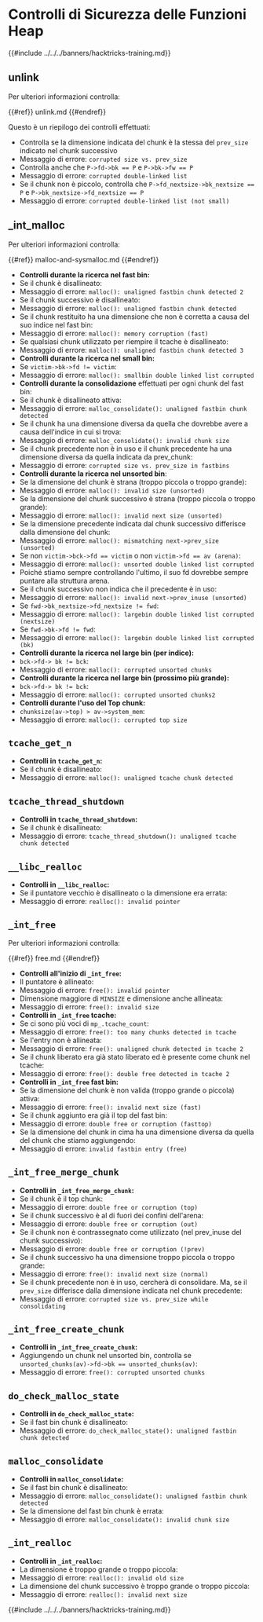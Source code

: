 # Controlli di Sicurezza delle Funzioni Heap

{{#include ../../../banners/hacktricks-training.md}}

## unlink

Per ulteriori informazioni controlla:

{{#ref}}
unlink.md
{{#endref}}

Questo è un riepilogo dei controlli effettuati:

- Controlla se la dimensione indicata del chunk è la stessa del `prev_size` indicato nel chunk successivo
- Messaggio di errore: `corrupted size vs. prev_size`
- Controlla anche che `P->fd->bk == P` e `P->bk->fw == P`
- Messaggio di errore: `corrupted double-linked list`
- Se il chunk non è piccolo, controlla che `P->fd_nextsize->bk_nextsize == P` e `P->bk_nextsize->fd_nextsize == P`
- Messaggio di errore: `corrupted double-linked list (not small)`

## \_int_malloc

Per ulteriori informazioni controlla:

{{#ref}}
malloc-and-sysmalloc.md
{{#endref}}

- **Controlli durante la ricerca nel fast bin:**
- Se il chunk è disallineato:
- Messaggio di errore: `malloc(): unaligned fastbin chunk detected 2`
- Se il chunk successivo è disallineato:
- Messaggio di errore: `malloc(): unaligned fastbin chunk detected`
- Se il chunk restituito ha una dimensione che non è corretta a causa del suo indice nel fast bin:
- Messaggio di errore: `malloc(): memory corruption (fast)`
- Se qualsiasi chunk utilizzato per riempire il tcache è disallineato:
- Messaggio di errore: `malloc(): unaligned fastbin chunk detected 3`
- **Controlli durante la ricerca nel small bin:**
- Se `victim->bk->fd != victim`:
- Messaggio di errore: `malloc(): smallbin double linked list corrupted`
- **Controlli durante la consolidazione** effettuati per ogni chunk del fast bin:
- Se il chunk è disallineato attiva:
- Messaggio di errore: `malloc_consolidate(): unaligned fastbin chunk detected`
- Se il chunk ha una dimensione diversa da quella che dovrebbe avere a causa dell'indice in cui si trova:
- Messaggio di errore: `malloc_consolidate(): invalid chunk size`
- Se il chunk precedente non è in uso e il chunk precedente ha una dimensione diversa da quella indicata da prev_chunk:
- Messaggio di errore: `corrupted size vs. prev_size in fastbins`
- **Controlli durante la ricerca nel unsorted bin**:
- Se la dimensione del chunk è strana (troppo piccola o troppo grande):
- Messaggio di errore: `malloc(): invalid size (unsorted)`
- Se la dimensione del chunk successivo è strana (troppo piccola o troppo grande):
- Messaggio di errore: `malloc(): invalid next size (unsorted)`
- Se la dimensione precedente indicata dal chunk successivo differisce dalla dimensione del chunk:
- Messaggio di errore: `malloc(): mismatching next->prev_size (unsorted)`
- Se non `victim->bck->fd == victim` o non `victim->fd == av (arena)`:
- Messaggio di errore: `malloc(): unsorted double linked list corrupted`
- Poiché stiamo sempre controllando l'ultimo, il suo fd dovrebbe sempre puntare alla struttura arena.
- Se il chunk successivo non indica che il precedente è in uso:
- Messaggio di errore: `malloc(): invalid next->prev_inuse (unsorted)`
- Se `fwd->bk_nextsize->fd_nextsize != fwd`:
- Messaggio di errore: `malloc(): largebin double linked list corrupted (nextsize)`
- Se `fwd->bk->fd != fwd`:
- Messaggio di errore: `malloc(): largebin double linked list corrupted (bk)`
- **Controlli durante la ricerca nel large bin (per indice):**
- `bck->fd-> bk != bck`:
- Messaggio di errore: `malloc(): corrupted unsorted chunks`
- **Controlli durante la ricerca nel large bin (prossimo più grande):**
- `bck->fd-> bk != bck`:
- Messaggio di errore: `malloc(): corrupted unsorted chunks2`
- **Controlli durante l'uso del Top chunk:**
- `chunksize(av->top) > av->system_mem`:
- Messaggio di errore: `malloc(): corrupted top size`

## `tcache_get_n`

- **Controlli in `tcache_get_n`:**
- Se il chunk è disallineato:
- Messaggio di errore: `malloc(): unaligned tcache chunk detected`

## `tcache_thread_shutdown`

- **Controlli in `tcache_thread_shutdown`:**
- Se il chunk è disallineato:
- Messaggio di errore: `tcache_thread_shutdown(): unaligned tcache chunk detected`

## `__libc_realloc`

- **Controlli in `__libc_realloc`:**
- Se il puntatore vecchio è disallineato o la dimensione era errata:
- Messaggio di errore: `realloc(): invalid pointer`

## `_int_free`

Per ulteriori informazioni controlla:

{{#ref}}
free.md
{{#endref}}

- **Controlli all'inizio di `_int_free`:**
- Il puntatore è allineato:
- Messaggio di errore: `free(): invalid pointer`
- Dimensione maggiore di `MINSIZE` e dimensione anche allineata:
- Messaggio di errore: `free(): invalid size`
- **Controlli in `_int_free` tcache:**
- Se ci sono più voci di `mp_.tcache_count`:
- Messaggio di errore: `free(): too many chunks detected in tcache`
- Se l'entry non è allineata:
- Messaggio di errore: `free(): unaligned chunk detected in tcache 2`
- Se il chunk liberato era già stato liberato ed è presente come chunk nel tcache:
- Messaggio di errore: `free(): double free detected in tcache 2`
- **Controlli in `_int_free` fast bin:**
- Se la dimensione del chunk è non valida (troppo grande o piccola) attiva:
- Messaggio di errore: `free(): invalid next size (fast)`
- Se il chunk aggiunto era già il top del fast bin:
- Messaggio di errore: `double free or corruption (fasttop)`
- Se la dimensione del chunk in cima ha una dimensione diversa da quella del chunk che stiamo aggiungendo:
- Messaggio di errore: `invalid fastbin entry (free)`

## **`_int_free_merge_chunk`**

- **Controlli in `_int_free_merge_chunk`:**
- Se il chunk è il top chunk:
- Messaggio di errore: `double free or corruption (top)`
- Se il chunk successivo è al di fuori dei confini dell'arena:
- Messaggio di errore: `double free or corruption (out)`
- Se il chunk non è contrassegnato come utilizzato (nel prev_inuse del chunk successivo):
- Messaggio di errore: `double free or corruption (!prev)`
- Se il chunk successivo ha una dimensione troppo piccola o troppo grande:
- Messaggio di errore: `free(): invalid next size (normal)`
- Se il chunk precedente non è in uso, cercherà di consolidare. Ma, se il `prev_size` differisce dalla dimensione indicata nel chunk precedente:
- Messaggio di errore: `corrupted size vs. prev_size while consolidating`

## **`_int_free_create_chunk`**

- **Controlli in `_int_free_create_chunk`:**
- Aggiungendo un chunk nel unsorted bin, controlla se `unsorted_chunks(av)->fd->bk == unsorted_chunks(av)`:
- Messaggio di errore: `free(): corrupted unsorted chunks`

## `do_check_malloc_state`

- **Controlli in `do_check_malloc_state`:**
- Se il fast bin chunk è disallineato:
- Messaggio di errore: `do_check_malloc_state(): unaligned fastbin chunk detected`

## `malloc_consolidate`

- **Controlli in `malloc_consolidate`:**
- Se il fast bin chunk è disallineato:
- Messaggio di errore: `malloc_consolidate(): unaligned fastbin chunk detected`
- Se la dimensione del fast bin chunk è errata:
- Messaggio di errore: `malloc_consolidate(): invalid chunk size`

## `_int_realloc`

- **Controlli in `_int_realloc`:**
- La dimensione è troppo grande o troppo piccola:
- Messaggio di errore: `realloc(): invalid old size`
- La dimensione del chunk successivo è troppo grande o troppo piccola:
- Messaggio di errore: `realloc(): invalid next size`

{{#include ../../../banners/hacktricks-training.md}}
